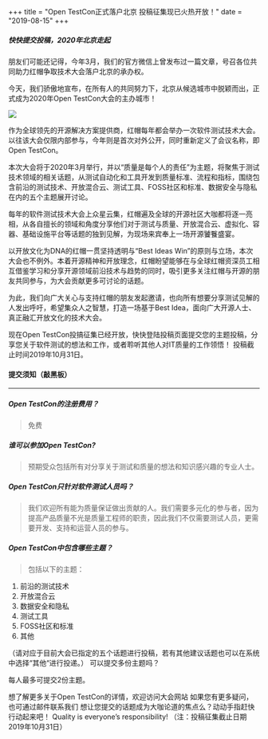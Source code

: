 +++
title = "Open TestCon正式落户北京 投稿征集现已火热开放！"
date = "2019-08-15"
+++

##### 快快提交投稿，2020年北京走起

<!--more-->

朋友们可能还记得，今年3月，我们的官方微信上曾发布过一篇文章，号召各位共同助力红帽争取技术大会落户北京的承办权。

今天，我们骄傲地宣布，在所有人的共同努力下，北京从候选城市中脱颖而出，正式成为2020年Open TestCon大会的主办城市！

![](/img/logos/qecamp_logo_03.png)

作为全球领先的开源解决方案提供商，红帽每年都会举办一次软件测试技术大会。以往该大会仅限内部参与，今年则是首次对外公开，同时重新定义了会议名称，即Open TestCon。

本次大会将于2020年3月举行，并以“质量是每个人的责任”为主题，将聚焦于测试技术领域的相关话题，从测试自动化和工具开发到质量标准、流程和指标，围绕包含前沿的测试技术、开放混合云、测试工具、FOSS社区和标准、数据安全与隐私在内的五个主题展开讨论。

每年的软件测试技术大会上众星云集，红帽遍及全球的开源社区大咖都将逐一亮相，从各自擅长的领域和角度分享他们对于测试与质量、开放混合云、虚拟化、容器、基础设施平台等话题的独到见解，为现场来宾奉上一场开源饕餮盛宴。

以开放文化为DNA的红帽一贯坚持透明与“Best Ideas Win”的原则与立场，本次大会也不例外。本着开源精神和开放理念，红帽盼望能够在与全球红帽资深员工相互借鉴学习和分享开源领域前沿技术与趋势的同时，吸引更多关注红帽与开源的朋友共同参与，为大会贡献更多可讨论的话题。

为此，我们向广大关心与支持红帽的朋友发起邀请，也向所有想要分享测试见解的人发出呼吁，希望集众人之智慧，打造一场基于Best Idea，面向广大开源人士、真正融汇开放文化的技术大会。

现在Open TestCon投搞征集已经开放，快快登陆投稿页面提交您的主题投稿，分享您关于软件测试的想法和工作，或者聆听其他人对IT质量的工作领悟！
投稿截止时间2019年10月31日。

#### 提交须知（敲黑板）

---

##### Open TestCon的注册费用？

> 免费

##### 谁可以参加Open TestCon?

> 预期受众包括所有对分享关于测试和质量的想法和知识感兴趣的专业人士。

##### Open TestCon只针对软件测试人员吗？

> 我们欢迎所有能为质量保证做出贡献的人。我们需要多元化的参与者，因为提高产品质量不光是质量工程师的职责，因此我们不仅需要测试人员，更需要开发、支持和运营人员的参与。

##### Open TestCon中包含哪些主题？

> 包括以下的主题：

1. 前沿的测试技术
2. 开放混合云
3. 数据安全和隐私
4. 测试工具
5. FOSS社区和标准
6. 其他

（请对应于目前大会已指定的五个话题进行投稿，若有其他建议话题也可以在系统中选择“其他“进行投递。）
可以提交多份主题吗？

每人最多可提交2份主题。


想了解更多关于Open TestCon的详情，欢迎访问大会网站
如果您有更多疑问，也可通过邮件联系我们
想让您提交的话题成为大咖论道的焦点么？动动手指赶快行动起来吧！
Quality is everyone’s responsibility!
（注：投稿征集截止日期2019年10月31日）

